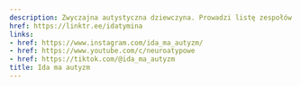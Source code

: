 ```yaml
---
description: Zwyczajna autystyczna dziewczyna. Prowadzi listę zespołów diagnostycznych.
href: https://linktr.ee/idatymina
links:
- href: https://www.instagram.com/ida_ma_autyzm/
- href: https://www.youtube.com/c/neuroatypowe
- href: https://tiktok.com/@ida_ma_autyzm
title: Ida ma autyzm
---
```

